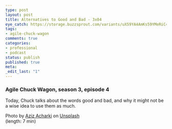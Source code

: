 ```yaml
---
type: post
layout: post
title: Alternatives to Good and Bad - 3x04
eye_catch: https://storage.buzzsprout.com/variants/uX59YA4AmKs59YMeRiC4rAyS/8d66eb17bb7d02ca4856ab443a78f2148cafbb129f58a3c81282007c6fe24ff2?.jpg
tags:
- agile-chuck-wagon
comments: true
categories:
- professional
- podcast
status: publish
published: true
meta:
_edit_last: "1"
---
```


### Agile Chuck Wagon, season 3, episode 4

Today, Chuck talks about the words good and bad, and why it might not be a wise idea to use them as much.

<div class="_3bJ2H CHExY">
<div class="_1l8RX _1ByhS">Photo by <a href="https://unsplash.com/photos/4gZ-5iaQJAo?utm_source=unsplash&amp;utm_medium=referral&amp;utm_content=creditCopyText">Aziz Acharki</a> on <a href="https://unsplash.com/?utm_source=unsplash&amp;utm_medium=referral&amp;utm_content=creditCopyText">Unsplash</a></div>
</div> (length: 7 min)
